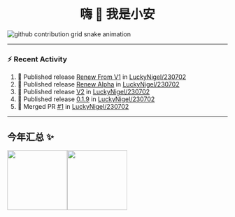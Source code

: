 <h1 align="center">嗨 👋  我是小安</h1>

<picture>
  <source media="(prefers-color-scheme: dark)" srcset="https://raw.githubusercontent.com/luckynigel/luckynigel/output/github-contribution-grid-snake-dark.svg">
  <source media="(prefers-color-scheme: light)" srcset="https://raw.githubusercontent.com/luckynigel/luckynigel/output/github-contribution-grid-snake.svg">
  <img alt="github contribution grid snake animation" src="https://raw.githubusercontent.com/luckynigel/luckynigel/output/github-contribution-grid-snake.svg">
</picture>


---

### :zap: Recent Activity

<!--START_SECTION:activity-->
1. 🚀 Published release [Renew From V1](https://github.com/LuckyNigel/230702/releases/tag/beta.a.0.2.1) in [LuckyNigel/230702](https://github.com/LuckyNigel/230702)
2. 🚀 Published release [Renew Alpha](https://github.com/LuckyNigel/230702/releases/tag/alpha) in [LuckyNigel/230702](https://github.com/LuckyNigel/230702)
3. 🚀 Published release [V2](https://github.com/LuckyNigel/230702/releases/tag/beta.a.0.2.1) in [LuckyNigel/230702](https://github.com/LuckyNigel/230702)
4. 🚀 Published release [0.1.9](https://github.com/LuckyNigel/230702/releases/tag/0.1.9) in [LuckyNigel/230702](https://github.com/LuckyNigel/230702)
5. 🎉 Merged PR [#1](https://github.com/LuckyNigel/230702/pull/1) in [LuckyNigel/230702](https://github.com/LuckyNigel/230702)
<!--END_SECTION:activity-->

---


## 今年汇总 ✨

<img align="" height="137px" src="https://github-readme-stats.vercel.app/api?username=luckynigel&hide_title=true&hide_border=true&show_icons=true&include_all_commits=true&line_height=21&bg_color=0,EC6C6C,FFD479,FFFC79,73FA79&theme=graywhite&locale=cn" /><img align="" height="137px" src="https://github-readme-stats.vercel.app/api/top-langs/?username=luckynigel&hide_title=true&hide_border=true&layout=compact&bg_color=0,73FA79,73FDFF,D783FF&theme=graywhite&locale=cn" />
